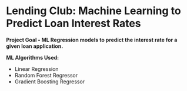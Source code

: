 # Lending Club: Machine Learning to Predict Loan Interest Rates 

**Project Goal - ML Regression models to predict the interest rate for a given loan application.**
 
**ML Algorithms Used:**
* Linear Regression 
* Random Forest Regressor 
* Gradient Boosting Regressor
